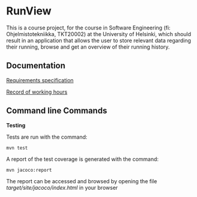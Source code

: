 # RunView

This is a course project, for the course in Software Engineering (fi: Ohjelmistotekniikka, TKT20002) at the University of Helsinki, which should result in an application that allows the user to store relevant data regarding their running, browse and get an overview of their running history.


## Documentation

[Requirements specification](https://github.com/jrhel/ot-harjoitustyo2020/blob/master/documentation/Requirements%20specification.md)

[Record of working hours](https://github.com/jrhel/ot-harjoitustyo2020/blob/master/documentation/Record%20of%20working%20hours.md)

## Command line Commands

**Testing**

Tests are run with the command:

```
mvn test
```

A report of the test coverage is generated with the command:

```
mvn jacoco:report
```

The report can be accessed and browsed by opening the file _target/site/jacoco/index.html_ in your browser






